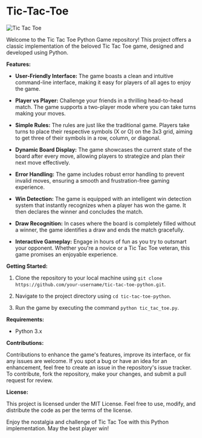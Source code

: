 # Tic-Tac-Toe
![Tic Tac Toe](tic_tac_toe_banner.png)

Welcome to the Tic Tac Toe Python Game repository! This project offers a classic implementation of the beloved Tic Tac Toe game, designed and developed using Python. 

**Features:**

- **User-Friendly Interface:** The game boasts a clean and intuitive command-line interface, making it easy for players of all ages to enjoy the game.

- **Player vs Player:** Challenge your friends in a thrilling head-to-head match. The game supports a two-player mode where you can take turns making your moves.

- **Simple Rules:** The rules are just like the traditional game. Players take turns to place their respective symbols (X or O) on the 3x3 grid, aiming to get three of their symbols in a row, column, or diagonal.

- **Dynamic Board Display:** The game showcases the current state of the board after every move, allowing players to strategize and plan their next move effectively.

- **Error Handling:** The game includes robust error handling to prevent invalid moves, ensuring a smooth and frustration-free gaming experience.

- **Win Detection:** The game is equipped with an intelligent win detection system that instantly recognizes when a player has won the game. It then declares the winner and concludes the match.

- **Draw Recognition:** In cases where the board is completely filled without a winner, the game identifies a draw and ends the match gracefully.

- **Interactive Gameplay:** Engage in hours of fun as you try to outsmart your opponent. Whether you're a novice or a Tic Tac Toe veteran, this game promises an enjoyable experience.

**Getting Started:**

1. Clone the repository to your local machine using `git clone https://github.com/your-username/tic-tac-toe-python.git`.

2. Navigate to the project directory using `cd tic-tac-toe-python`.

3. Run the game by executing the command `python tic_tac_toe.py`.

**Requirements:**

- Python 3.x

**Contributions:**

Contributions to enhance the game's features, improve its interface, or fix any issues are welcome. If you spot a bug or have an idea for an enhancement, feel free to create an issue in the repository's issue tracker. To contribute, fork the repository, make your changes, and submit a pull request for review.

**License:**

This project is licensed under the MIT License. Feel free to use, modify, and distribute the code as per the terms of the license.

Enjoy the nostalgia and challenge of Tic Tac Toe with this Python implementation. May the best player win!
